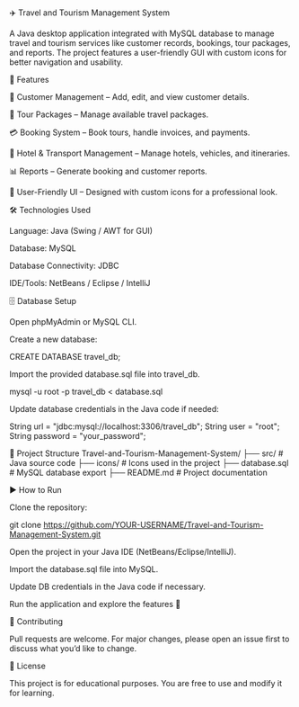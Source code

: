 ✈️ Travel and Tourism Management System

A Java desktop application integrated with MySQL database to manage travel and tourism services like customer records, bookings, tour packages, and reports. The project features a user-friendly GUI with custom icons for better navigation and usability.

🚀 Features

👤 Customer Management – Add, edit, and view customer details.

🧳 Tour Packages – Manage available travel packages.

💳 Booking System – Book tours, handle invoices, and payments.

🏨 Hotel & Transport Management – Manage hotels, vehicles, and itineraries.

📊 Reports – Generate booking and customer reports.

🎨 User-Friendly UI – Designed with custom icons for a professional look.

🛠️ Technologies Used

Language: Java (Swing / AWT for GUI)

Database: MySQL

Database Connectivity: JDBC

IDE/Tools: NetBeans / Eclipse / IntelliJ

🗄️ Database Setup

Open phpMyAdmin or MySQL CLI.

Create a new database:

CREATE DATABASE travel_db;


Import the provided database.sql file into travel_db.

mysql -u root -p travel_db < database.sql


Update database credentials in the Java code if needed:

String url = "jdbc:mysql://localhost:3306/travel_db";
String user = "root";
String password = "your_password";

📂 Project Structure
Travel-and-Tourism-Management-System/
├── src/              # Java source code
├── icons/            # Icons used in the project
├── database.sql      # MySQL database export
├── README.md         # Project documentation

▶️ How to Run

Clone the repository:

git clone https://github.com/YOUR-USERNAME/Travel-and-Tourism-Management-System.git


Open the project in your Java IDE (NetBeans/Eclipse/IntelliJ).

Import the database.sql file into MySQL.

Update DB credentials in the Java code if necessary.

Run the application and explore the features 🚀

🤝 Contributing

Pull requests are welcome. For major changes, please open an issue first to discuss what you’d like to change.

📜 License

This project is for educational purposes. You are free to use and modify it for learning.